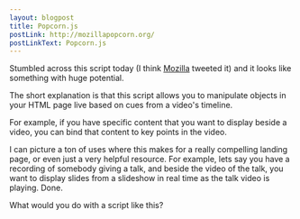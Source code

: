 ```yaml
---
layout: blogpost
title: Popcorn.js
postLink: http://mozillapopcorn.org/
postLinkText: Popcorn.js
---
```


Stumbled across this script today (I think <a href="https://twitter.com/#!/mozilla">Mozilla</a> tweeted it) and it looks like something with huge potential.

The short explanation is that this script allows you to manipulate objects in your HTML page live based on cues from a video's timeline.

For example, if you have specific content that you want to display beside a video, you can bind that content to key points in the video.

I can picture a ton of uses where this makes for a really compelling landing page, or even just a very helpful resource. For example, lets say you have a recording of somebody giving a talk, and beside the video of the talk, you want to display slides from a slideshow in real time as the talk video is playing. Done.

What would you do with a script like this?